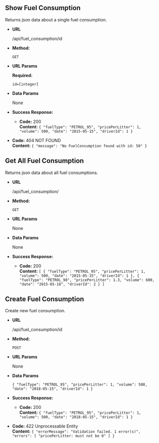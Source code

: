 **Show Fuel Consumption**
----
  Returns json data about a single fuel consumption.

* **URL**

  /api/fuel_consumption/id

* **Method:**

  `GET`
  
*  **URL Params**

   **Required:**
 
   `id=[integer]`

* **Data Params**

  None

* **Success Response:**

  * **Code:** 200 <br />
    **Content:** `{
                       "fuelType": "PETROL_95",
                       "pricePerLitter": 1,
                       "volume": 500,
                       "date": "2015-05-15",
                       "driverId": 1
                   }`

* **Code:** 404 NOT FOUND <br />
    **Content:** `{ "message": "No FuelConsumption found with id: 50" }`
  
**Get All Fuel Consumption**
----
  Returns json data about all fuel consumptions.

* **URL**

  /api/fuel_consumption/

* **Method:**

  `GET`
  
*  **URL Params**

   None

* **Data Params**

  None

* **Success Response:**

  * **Code:** 200 <br />
    **Content:** `[
                      {
                          "fuelType": "PETROL_95",
                          "pricePerLitter": 1,
                          "volume": 500,
                          "date": "2015-05-15",
                          "driverId": 1
                      },
                      {
                          "fuelType": "PETROL_98",
                          "pricePerLitter": 1.3,
                          "volume": 600,
                          "date": "2015-05-18",
                          "driverId": 2
                      }
                   ]`

**Create Fuel Consumption**
----
  Create new fuel consumption.

* **URL**

  /api/fuel_consumption/id

* **Method:**

  `POST`
  
*  **URL Params**

   None

* **Data Params**

  `{
       "fuelType": "PETROL_95",
       "pricePerLitter": 1,
       "volume": 500,
       "date": "2018-05-15",
       "driverId": 1
   }`

* **Success Response:**

  * **Code:** 200 <br />
    **Content:** `{
                        "fuelType": "PETROL_95",
                        "pricePerLitter": 1,
                        "volume": 500,
                        "date": "2018-05-15",
                        "driverId": 1
                   }`

* **Code:** 422 Unprocessable Entity <br />
    **Content:** `{
                      "errorMessage": "Validation failed. 1 error(s)",
                      "errors": [
                          "pricePerLitter: must not be 0"
                      ]
                  }`

